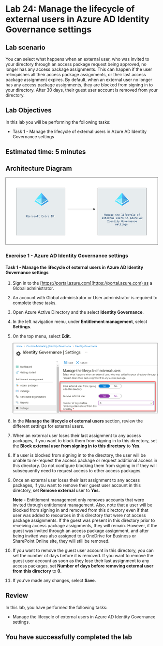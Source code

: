 # Lab 24: Manage the lifecycle of external users in Azure AD Identity Governance settings  

## Lab scenario

You can select what happens when an external user, who was invited to your directory through an access package request being approved, no longer has any access package assignments. This can happen if the user relinquishes all their access package assignments, or their last access package assignment expires. By default, when an external user no longer has any access package assignments, they are blocked from signing in to your directory. After 30 days, their guest user account is removed from your directory.

## Lab Objectives

In this lab you will be performing the following tasks:

- Task 1 - Manage the lifecycle of external users in Azure AD Identity Governance settings

## Estimated time: 5 minutes

## Architecture Diagram

   ![](./media/Lab-24.png)

### Exercise 1 - Azure AD Identity Governance settings

#### Task 1 - Manage the lifecycle of external users in Azure AD Identity Governance settings

1. Sign in to the [https://portal.azure.com](https://portal.azure.com) as a Global administrator.

2. An account with Global administrator or User administrator is required to complete these tasks.

3. Open Azure Active Directory and the select **Identity Governance**.

4. In the left navigation menu, under **Entitlement management**, select **Settings**.

5. On the top menu, select **Edit**.

    ![Screen image displaying the Identity governance settings page with manage the lifecycle of external users highlighted.](./media/setting.png)

6. In the **Manage the lifecycle of external users** section, review the different settings for external users.

7. When an external user loses their last assignment to any access packages, if you want to block them from signing in to this directory, set the **Block external user from signing in to this directory** to **Yes**.

8. If a user is blocked from signing in to the directory, the user will be unable to re-request the access package or request additional access in this directory. Do not configure blocking them from signing in if they will subsequently need to request access to other access packages.

9. Once an external user loses their last assignment to any access packages, if you want to remove their guest user account in this directory, set **Remove external** user to **Yes**.

    **Note** - Entitlement management only removes accounts that were invited through entitlement management. Also, note that a user will be blocked from signing in and removed from this directory even if that user was added to resources in this directory that were not access package assignments. If the guest was present in this directory prior to receiving access package assignments, they will remain. However, if the guest was invited through an access package assignment, and after being invited was also assigned to a OneDrive for Business or SharePoint Online site, they will still be removed.

10. If you want to remove the guest user account in this directory, you can set the number of days before it is removed. If you want to remove the guest user account as soon as they lose their last assignment to any access packages, set **Number of days before removing external user from this directory** to **0**.

11. If you’ve made any changes, select **Save**.


## Review

In this lab, you have performed  the following tasks:

- Manage the lifecycle of external users in Azure AD Identity Governance settings.
  
## You have successfully completed the lab
